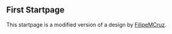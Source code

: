 ## First Startpage

This startpage is a modified version of a design by [FilipeMCruz](https://github.com/FilipeMCruz/dotfiles).